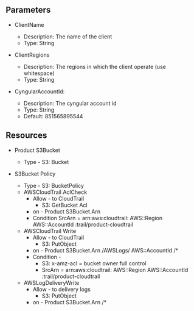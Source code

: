 
## Parameters

* ClientName
    - Description: The name of the client
    - Type: String
  
* ClientRegions
    - Description: The regions in which the client operate (use whitespace)
    - Type: String
  
* CyngularAccountId:
    - Description: The cyngular account id
    - Type: String
    - Default: 851565895544


## Resources

* Product S3Bucket
    - Type - S3: Bucket

* S3Bucket Policy
    - Type - S3: BucketPolicy
    - AWSCloudTrail AclCheck
        * Allow - to CloudTrail
            - S3: GetBucket Acl
        * on - Product S3Bucket.Arn
        * Condition
            SrcArn = arn:aws:cloudtrail: AWS::Region AWS::AccountId :trail/product-cloudtrail
    - AWSCloudTrail Write
        * Allow - to CloudTrail
            - S3: PutObject
        * on - Product S3Bucket.Arn /AWSLogs/ AWS::AccountId /*
        * Condition -
            - S3: x-amz-acl = bucket owner full control
            - SrcArn = arn:aws:cloudtrail: AWS::Region AWS::AccountId :trail/product-cloudtrail
    - AWSLogDeliveryWrite
        * Allow - to delivery logs
            - S3: PutObject
        * on - Product S3Bucket.Arn /*